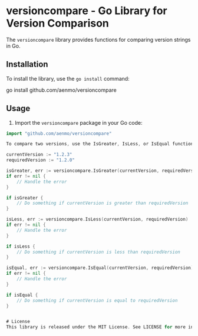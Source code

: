# versioncompare - Go Library for Version Comparison

The `versioncompare` library provides functions for comparing version strings in Go.

## Installation

To install the library, use the `go install` command:

go install  github.com/aenmo/versioncompare


## Usage

1. Import the `versioncompare` package in your Go code:

```go
import "github.com/aenmo/versioncompare"

To compare two versions, use the IsGreater, IsLess, or IsEqual functions from the versioncompare package:

currentVersion := "1.2.3"
requiredVersion := "1.2.0"

isGreater, err := versioncompare.IsGreater(currentVersion, requiredVersion)
if err != nil {
    // Handle the error
}

if isGreater {
    // Do something if currentVersion is greater than requiredVersion
}

isLess, err := versioncompare.IsLess(currentVersion, requiredVersion)
if err != nil {
    // Handle the error
}

if isLess {
    // Do something if currentVersion is less than requiredVersion
}

isEqual, err := versioncompare.IsEqual(currentVersion, requiredVersion)
if err != nil {
    // Handle the error
}

if isEqual {
    // Do something if currentVersion is equal to requiredVersion
}


# License
This library is released under the MIT License. See LICENSE for more information.

